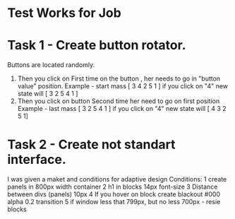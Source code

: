 # Test Works for Job 
# Task 1 - Create button rotator. 
Buttons are located randomly.
1) Then you click on First time on the button , her needs to go in "button value" position.
Example - start mass [ 3 4 2 5 1 ] if you click on "4" new state will [ 3 2 5 4 1 ] 
2) Then you click on button Second time her need to go on first position
Example - last mass [ 3 2 5 4 1 ]  if you click on "4" new state will [ 4 3 2 5 1] 
# Task 2 - Create not standart interface. 
I was given a maket and conditions for adaptive design
Conditions:
1 create panels in 800px width container
2 h1 in blocks 14px font-size
3 Distance between divs (panels) 10px
4 If you hover on block create blackout #000 alpha 0.2 transition
5 if window less that 799px, but no less 700px - resie blocks


